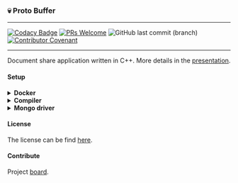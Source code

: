 ### 💀 Proto Buffer

---

[![Codacy Badge](https://api.codacy.com/project/badge/Grade/8293993c1ae54528aadacc58352d6cb7)](https://app.codacy.com/app/Sphinxs/Proto-buffer?utm_source=github.com&utm_medium=referral&utm_content=Sphinxs/Proto-buffer&utm_campaign=Badge_Grade_Dashboard) [![PRs Welcome](https://img.shields.io/badge/PRs-welcome-brightgreen.svg?style=flat-square)](http://makeapullrequest.com)  ![GitHub last commit (branch)](https://img.shields.io/github/last-commit/sphinxs/proto-buffer/dev.svg) [![Contributor Covenant](https://img.shields.io/badge/Contributor%20Covenant-v1.4%20adopted-ff69b4.svg)]([code-of-conduct.md](https://www.contributor-covenant.org/version/1/4/code-of-conduct))

---

Document share application written in C++. More details in the [presentation](documentation/presentation.pdf).

#### Setup

<details> <summary><strong>Docker</strong></summary>

Install the [Docker](https://docs.docker.com/install/) and [Docker Compose](https://docs.docker.com/compose/install/).

```sh
# Clone the repository
$ git clone https://github.com/Sphinxs/Proto-buffer --depth=1
```

```sh
# Open the repository
$ cd Proto-buffer
```

```sh
# Create all containers listed in the Docker Compose file
$ docker-compose up
```

<details> <summary><strong>Available containers</strong></summary>

| name            | description    |
| --------------- | -------------- |
| mongo-container | Mongo database |

</details> <!-- Available containers -->

</details> <!-- Docker -->

<details> <summary><strong>Compiler</strong></summary>

```sh
# Install the Build Essential, GCC, G++, CMake and PKG
$ apt install build-essential pkg-config gcc g++ cmake
```

</details> <!-- Compiler -->

<details> <summary><strong>Mongo driver</strong></summary>

The Mongo CXX is the Mongo driver for the C++ language. The Mongo CXX driver builds on top of the Mongo C driver, the Mongo driver for the C language.

If incompatible versions of Mongo C / Mongo CXX are installed, conflicts can happen. The Mongo C version compiled here is the 1.13.0 and the Mongo CXX version is the 3.3.0

The code of both libraries can be found in */usr/local/include* and the shared libraries in */usr/local/lib*.

You can also install throught the available shell script [here](./install.sh), run as `sudo`.

<details> <summary><strong>Mongo C</strong></summary>

<details> <summary><strong>Install</strong></summary>

```sh
# Get the driver from Github
$ wget -c https://github.com/mongodb/mongo-c-driver/archive/1.13.0.zip
```

```sh
# Unzip the driver
$ unzip 1.13.0.zip
```

```sh
# Create the cmake-build required subfolder
$ mkdir ./mongo-c-driver-1.13.0/cmake-build
```

```sh
# Open the subfolder cmake-build
$ cd ./mongo-c-driver-1.13.0/cmake-build
```

```sh
# Install the dependencies
$ apt install libssl-dev libsasl2-dev
```

```sh
# Configure driver installation
$ cmake -DENABLE_AUTOMATIC_INIT_AND_CLEANUP=OFF ..
```

```sh
# Compile the driver
$ make
```

```sh
# Install the compiled driver
$ sudo make install
```

</details> <!-- Install-->

<details> <summary><strong>Remove</strong></summary>

```sh
# Remove the Mongo C driver
$ sudo /usr/local/share/mongo-c-driver/uninstall.sh
```

</details> <!-- Remove -->

</details> <!-- Mongo C -->

<details> <summary><strong>Mongo CXX</strong></summary>

<details> <summary><strong>Install</strong></summary>

```sh
# Get the driver from Github
$ wget -c https://github.com/mongodb/mongo-cxx-driver/archive/r3.3.0.zip
```

```sh
# Unzip the driver
$ unzip r3.3.0.zip
```

```sh
# Open the build subfolder
$ cd mongo-cxx-driver-r3.3.0/build
```

```sh
# Configure the driver for installation into /usr/local
$ cmake -DCMAKE_BUILD_TYPE=Release -DCMAKE_INSTALL_PREFIX=/usr/local ..
```

```sh
# Apply the configuration
$ sudo make EP_mnmlstc_core
```

```sh
# Compile the driver
$ sudo make
```

```sh
# Install the driver
$ sudo make install
```

</details> <!-- Install -->

</details> <!-- Mongo CXX -->

</details> <!-- Mongo driver -->

#### License

The license can be find [here](LICENSE).

#### Contribute

Project [board](https://github.com/Sphinxs/Proto-buffer/projects/1).